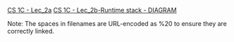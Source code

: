 [CS 1C - Lec_2a](CS%201C%20-%20Lec_2a.docx)
[CS 1C - Lec_2b-Runtime stack - DIAGRAM](CS%201C%20-%20Lec_2b-Runtime%20stack%20-%20DIAGRAM.docx)


Note: The spaces in filenames are URL-encoded as %20 to ensure they are correctly linked.
